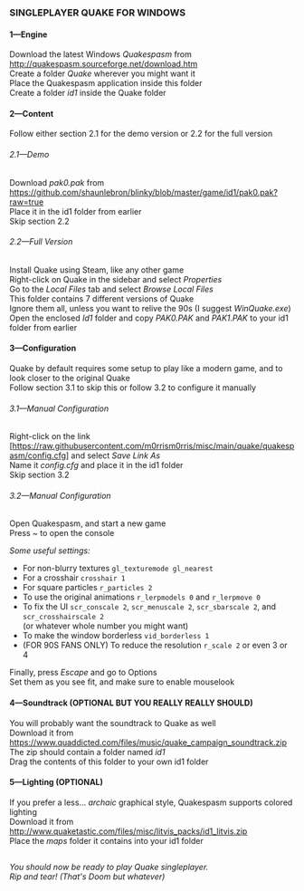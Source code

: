 ### SINGLEPLAYER QUAKE FOR WINDOWS
#### 1—Engine
Download the latest Windows *Quakespasm* from <http://quakespasm.sourceforge.net/download.htm>  
Create a folder *Quake* wherever you might want it  
Place the Quakespasm application inside this folder  
Create a folder *id1* inside the Quake folder  

#### 2—Content
Follow either section 2.1 for the demo version or 2.2 for the full version  

###### 2.1—Demo
Download *pak0.pak* from <https://github.com/shaunlebron/blinky/blob/master/game/id1/pak0.pak?raw=true>  
Place it in the id1 folder from earlier  
Skip section 2.2  

###### 2.2—Full Version
Install Quake using Steam, like any other game  
Right-click on Quake in the sidebar and select *Properties*  
Go to the *Local Files* tab and select *Browse Local Files*  
This folder contains 7 different versions of Quake  
Ignore them all, unless you want to relive the 90s (I suggest *WinQuake.exe*)  
Open the enclosed *Id1* folder and copy *PAK0.PAK* and *PAK1.PAK* to your id1 folder from earlier  

#### 3—Configuration
Quake by default requires some setup to play like a modern game, and to look closer to the original Quake  
Follow section 3.1 to skip this or follow 3.2 to configure it manually  

###### 3.1—Manual Configuration
Right-click on the link [https://raw.githubusercontent.com/m0rrism0rris/misc/main/quake/quakespasm/config.cfg] and select *Save Link As*  
Name it *config.cfg* and place it in the id1 folder  
Skip section 3.2  

###### 3.2—Manual Configuration
Open Quakespasm, and start a new game  
Press *~* to open the console

*Some useful settings:* 
- For non-blurry textures `gl_texturemode gl_nearest`  
- For a crosshair `crosshair 1`
- For square particles `r_particles 2`
- To use the original animations `r_lerpmodels 0` and `r_lerpmove 0`
- To fix the UI `scr_conscale 2`, `scr_menuscale 2`, `scr_sbarscale 2`, and `scr_crosshairscale 2`  
  (or whatever whole number you might want)
- To make the window borderless `vid_borderless 1`
- (FOR 90S FANS ONLY) To reduce the resolution `r_scale 2` or even 3 or 4  

Finally, press *Escape* and go to Options  
Set them as you see fit, and make sure to enable mouselook  

#### 4—Soundtrack (OPTIONAL BUT YOU REALLY REALLY SHOULD)
You will probably want the soundtrack to Quake as well  
Download it from <https://www.quaddicted.com/files/music/quake_campaign_soundtrack.zip>  
The zip should contain a folder named *id1*  
Drag the contents of this folder to your own id1 folder  

#### 5—Lighting (OPTIONAL)
If you prefer a less... *archaic* graphical style, Quakespasm supports colored lighting  
Download it from <http://www.quaketastic.com/files/misc/litvis_packs/id1_litvis.zip>  
Place the *maps* folder it contains into your id1 folder  

##

*You should now be ready to play Quake singleplayer.  
Rip and tear! (That's Doom but whatever)*
